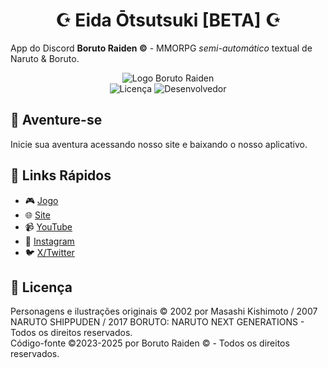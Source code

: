 <p align="center">

<h1 align="center">☪️ Eida Ōtsutsuki [BETA] ☪️</h1>

App do Discord **Boruto Raiden ©** - MMORPG *semi-automático* textual de Naruto & Boruto.  
<p align="center">
  <img src="https://github.com/ch4rliedev/boruto-raiden-bot-discord/assets/88893508/921f3c41-cde6-44d1-a8b7-3a5f29d49508" alt="Logo Boruto Raiden"> <br>
  <img src="https://img.shields.io/badge/License-GPN-green" alt="Licença">
  <img src="https://img.shields.io/badge/Desenvolvedor-chartliex-red" alt="Desenvolvedor">
</p>

## 🌟 Aventure-se

Inicie sua aventura acessando nosso site e baixando o nosso aplicativo.

## 📌 Links Rápidos
- 🎮 [Jogo](https://discord.com/invite/2PRXvbxwjr)
- 🌐 [Site](https://borutoraiden.com/)
- 📹 [YouTube](https://www.youtube.com/@BorutoRaidenRPG)
- 📸 [Instagram](https://www.instagram.com/borutoraiden_vtx)
- 🐦 [X/Twitter](https://x.com/borutoraidenvtx)

## 🔑 Licença
Personagens e ilustrações originais © 2002 por Masashi Kishimoto / 2007 NARUTO SHIPPUDEN / 2017 BORUTO: NARUTO NEXT GENERATIONS - Todos os direitos reservados. <br>
Código-fonte ©2023-2025 por Boruto Raiden © - Todos os direitos reservados.